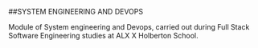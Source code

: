 ##SYSTEM ENGINEERING AND DEVOPS

Module of System engineering and Devops, carried out during Full Stack Software Engineering studies at ALX X Holberton School.
